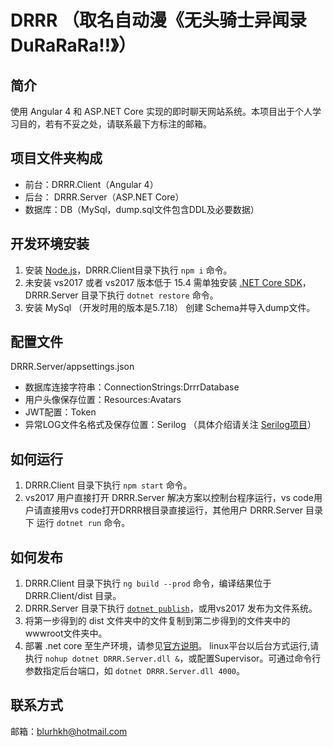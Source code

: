 # DRRR （取名自动漫《无头骑士异闻录 DuRaRaRa!!》）

## 简介
使用 Angular 4 和 ASP.NET Core 实现的即时聊天网站系统。本项目出于个人学习目的，若有不妥之处，请联系最下方标注的邮箱。

## 项目文件夹构成
- 前台：DRRR.Client（Angular 4）
- 后台： DRRR.Server（ASP.NET Core）
- 数据库：DB（MySql，dump.sql文件包含DDL及必要数据）

## 开发环境安装
1. 安装 [Node.js](https://nodejs.org/en/)，DRRR.Client目录下执行 `npm i` 命令。
2. 未安装 vs2017 或者 vs2017 版本低于 15.4 需单独安装 [.NET Core SDK](https://www.microsoft.com/net/core#windowscmd)，DRRR.Server 目录下执行 `dotnet restore` 命令。
3. 安装 MySql （开发时用的版本是5.7.18） 创建 Schema并导入dump文件。

## 配置文件
DRRR.Server/appsettings.json
- 数据库连接字符串：ConnectionStrings:DrrrDatabase
- 用户头像保存位置：Resources:Avatars
- JWT配置：Token
- 异常LOG文件名格式及保存位置：Serilog （具体介绍请关注 [Serilog项目](https://github.com/serilog/serilog-extensions-logging-file)）

## 如何运行
1. DRRR.Client 目录下执行 `npm start` 命令。
2. vs2017 用户直接打开 DRRR.Server 解决方案以控制台程序运行，vs code用户请直接用vs code打开DRRR根目录直接运行，其他用户 DRRR.Server 目录下 运行 `dotnet run` 命令。

## 如何发布
1. DRRR.Client 目录下执行 `ng build --prod` 命令，编译结果位于 DRRR.Client/dist 目录。
2. DRRR.Server 目录下执行 [`dotnet publish`](https://docs.microsoft.com/zh-cn/dotnet/core/tools/dotnet-publish?tabs=netcore2x)，或用vs2017 发布为文件系统。
3. 将第一步得到的 dist 文件夹中的文件复制到第二步得到的文件夹中的wwwroot文件夹中。
4. 部署 .net core 至生产环境，请参见[官方说明](https://docs.microsoft.com/zh-cn/dotnet/core/deploying/index)。
linux平台以后台方式运行,请执行 `nohup dotnet DRRR.Server.dll &`，或配置Supervisor。可通过命令行参数指定后台端口，如 `dotnet DRRR.Server.dll 4000`。

## 联系方式
邮箱：blurhkh@hotmail.com
